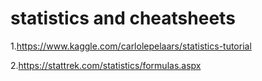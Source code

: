# statistics and cheatsheets


1.https://www.kaggle.com/carlolepelaars/statistics-tutorial

2.https://stattrek.com/statistics/formulas.aspx

